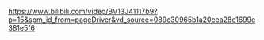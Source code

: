 https://www.bilibili.com/video/BV13J41117b9?p=15&spm_id_from=pageDriver&vd_source=089c30965b1a20cea28e1699e381e5f6
